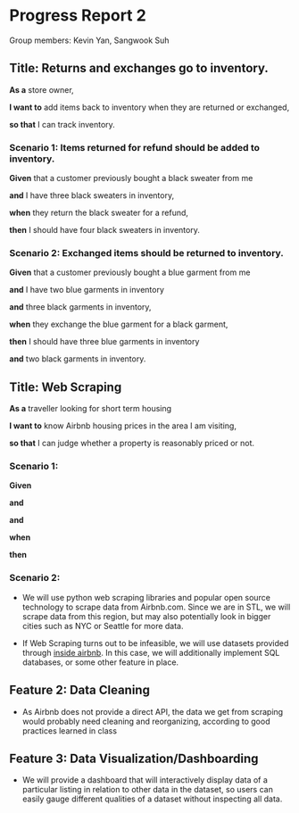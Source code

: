 # Progress Report 2

Group members: Kevin Yan, Sangwook Suh

## Title: Returns and exchanges go to inventory.


**As a** store owner,


**I want to**  add items back to inventory when they are returned or exchanged,


**so that**  I can track inventory.


### Scenario 1: Items returned for refund should be added to inventory.


**Given** that a customer previously bought a black sweater from me


**and** I have three black sweaters in inventory,


**when** they return the black sweater for a refund,


**then** I should have four black sweaters in inventory.

### Scenario 2: Exchanged items should be returned to inventory.


**Given** that a customer previously bought a blue garment from me


**and** I have two blue garments in inventory


**and** three black garments in inventory,


**when** they exchange the blue garment for a black garment,


**then** I should have three blue garments in inventory


**and** two black garments in inventory.


## Title: Web Scraping


**As a** traveller looking for short term housing

**I want to** know Airbnb housing prices in the area I am visiting,

**so that** I can judge whether a property is reasonably priced or not.



### Scenario 1:

**Given**

**and**

**and**

**when**

**then**


### Scenario 2: 

* We will use python web scraping libraries and popular open source technology to scrape data from Airbnb.com. Since we are in STL, we will scrape data from this region, but may also potentially look in bigger cities such as NYC or Seattle for more data.

* If Web Scraping turns out to be infeasible, we will use datasets provided through [inside airbnb](http://insideairbnb.com/).  In this case, we will additionally implement SQL databases, or some other feature in place.


## Feature 2: Data Cleaning 

* As Airbnb does not provide a direct API, the data we get from scraping would probably need cleaning and reorganizing, according to good practices learned in class


## Feature 3: Data Visualization/Dashboarding 

* We will provide a dashboard that will interactively display data of a particular listing in relation to other data in the dataset, so users can easily gauge different qualities of a dataset without inspecting all data.


